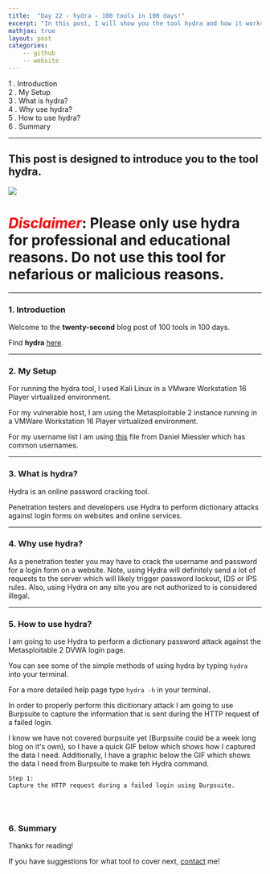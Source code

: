```yaml
---
title:  "Day 22 - hydra - 100 tools in 100 days!"
excerpt: "In this post, I will show you the tool hydra and how it works."
mathjax: true
layout: post
categories:
    -- github
    -- website
---
```


1 . Introduction
<br>
2 . My Setup
<br>
3 . What is hydra?
<br>
4 . Why use hydra?
<br>
5 . How to use hydra?
<br>
6 . Summary

---

## This post is designed to introduce you to the tool hydra.

![](https://www.kali.org/tools/hydra/images/hydra-logo.svg)

# <span style="color:red">***Disclaimer***</span>: **Please only use hydra for professional and educational reasons. Do not use this tool for nefarious or malicious reasons.**

---

### 1. **Introduction**

Welcome to the **twenty-second** blog post of 100 tools in 100 days.<br> 


Find **hydra** [here](https://github.com/vanhauser-thc/thc-hydra).

---

### 2. **My Setup**

For running the hydra tool, I used Kali Linux in a VMware Workstation 16 Player virtualized environment.

For my vulnerable host, I am using the Metasploitable 2 instance running in a VMWare Workstation 16 Player virtualized environment. 

For my username list I am using [this](https://github.com/danielmiessler/SecLists/blob/master/Usernames/top-usernames-shortlist.txt) file from Daniel Miessler which has common usernames.

---

### 3. **What is hydra?**

Hydra is an online password cracking tool.

Penetration testers and developers use Hydra to perform dictionary attacks against login forms on websites and online services.


---

### 4. **Why use hydra?**

As a penetration tester you may have to crack the username and password for a login form on a website. Note, using Hydra will definitely send a lot of requests to the server which will likely trigger password lockout, IDS or IPS rules. Also, using Hydra on any site you are not authorized to is considered illegal.

---

### 5. **How to use hydra?**

I am going to use Hydra to perform a dictionary password attack against the Metasploitable 2 DVWA login page.

You can see some of the simple methods of using hydra by typing `hydra` into your terminal.

For a more detailed help page type `hydra -h` in your terminal.

In order to properly perform this dicitionary attack I am going to use Burpsuite to capture the information that is sent during the HTTP request of a failed login. 

I know we have not covered burpsuite yet (Burpsuite could be a week long blog on it's own), so I have a quick GIF below which shows how I captured the data I need. Additionally, I have a graphic below the GIF which shows the data I need from Burpsuite to make teh Hydra command.

    Step 1:
    Capture the HTTP request during a failed login using Burpsuite.

<br>

![]()



### 6. **Summary**



Thanks for reading!<br>

If you have suggestions for what tool to cover next, [contact](mailto:matthew.o.mccorkle@gmail.com) me!

